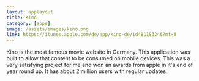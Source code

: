 ```yaml
---
layout: applayout
title: Kino
category: [apps]
image: /assets/images/kino.png
link: https://itunes.apple.com/de/app/kino-de/id481183246?mt=8
---
```


Kino is the most famous movie website in Germany.  This application was built to allow that content to be consumed on mobile devices.  This was a very satisfying project for me and won an awards from apple in it's end of year round up.  It has about 2 million users with regular updates.

